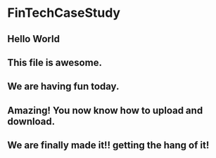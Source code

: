 # FinTechCaseStudy
Hello World
----
This file is awesome.
---
We are having fun today.
---
Amazing! You now know how to upload and download.
--
We are finally made it!! getting the hang of it!
--